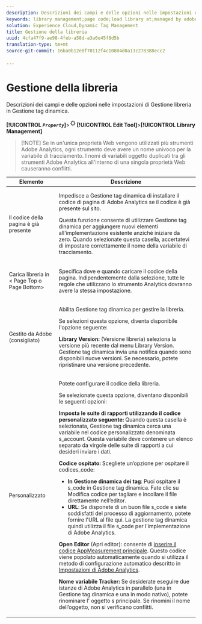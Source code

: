 ```yaml
---
description: Descrizioni dei campi e delle opzioni nelle impostazioni di Gestione libreria in Gestione tag dinamica.
keywords: library management;page code;load library at;managed by adobe;custom;code hosted;s_code hosted
solution: Experience Cloud,Dynamic Tag Management
title: Gestione della libreria
uuid: 4cfa47f9-ae98-4feb-a58d-a3a6e45f8d5b
translation-type: tm+mt
source-git-commit: 16ba0b12e0f70112f4c10804d0a13c278388ecc2

---
```



# Gestione della libreria

Descrizioni dei campi e delle opzioni nelle impostazioni di Gestione libreria in Gestione tag dinamica.

**[!UICONTROL  *`Property`*]**&gt;![](assets/settings_gear.png)**[!UICONTROL Edit Tool]**&gt;**[!UICONTROL Library Management]**

> [!NOTE] Se in un'unica proprietà Web vengono utilizzati più strumenti Adobe Analytics, ogni strumento deve avere un nome univoco per la variabile di tracciamento. I nomi di variabili oggetto duplicati tra gli strumenti Adobe Analytics all'interno di una singola proprietà Web causeranno conflitti.

<table id="table_2758C770C91B4025AD74009B360D71F7"> 
 <thead> 
  <tr> 
   <th colname="col1" class="entry"> Elemento </th> 
   <th colname="col2" class="entry"> Descrizione </th> 
  </tr> 
 </thead>
 <tbody> 
  <tr> 
   <td colname="col1"> <p>Il codice della pagina è già presente </p> </td> 
   <td colname="col2"> <p> Impedisce a Gestione tag dinamica di installare il codice di pagina di <span class="keyword"> Adobe Analytics</span> se il codice è già presente sul sito. </p> <p>Questa funzione consente di utilizzare Gestione tag dinamica per aggiungere nuovi elementi all'implementazione esistente anziché iniziare da zero. Quando selezionate questa casella, accertatevi di impostare correttamente il nome della variabile di tracciamento. </p> </td> 
  </tr> 
  <tr> 
   <td colname="col1"> <p>Carica libreria in &lt;<span class="term"> Page Top</span> o <span class="term"> Page Bottom</span>&gt; </p> </td> 
   <td colname="col2"> <p>Specifica dove e quando caricare il codice della pagina. Indipendentemente dalla selezione, tutte le regole che utilizzano lo strumento Analytics dovranno avere la stessa impostazione. </p> </td> 
  </tr> 
  <tr> 
   <td colname="col1"> <p>Gestito da Adobe (consigliato) </p> </td> 
   <td colname="col2"> <p>Abilita Gestione tag dinamica per gestire la libreria. </p> <p>Se selezioni questa opzione, diventa disponibile l'opzione seguente: </p> <p> <b>Library Version: </b>(Versione libreria) seleziona la versione più recente dal menu <span class="wintitle">Library Version. </span> Gestione tag dinamica invia una notifica quando sono disponibili nuove versioni. Se necessario, potete ripristinare una versione precedente. </p> </td> 
  </tr> 
  <tr> 
   <td colname="col1"> <p> Personalizzato </p> </td> 
   <td colname="col2"> <p>Potete configurare il codice della libreria. </p> <p>Se selezionate questa opzione, diventano disponibili le seguenti opzioni: </p> <p> <b>Imposta le suite di rapporti utilizzando il codice personalizzato seguente: </b>Quando questa casella è selezionata, Gestione tag dinamica cerca una variabile nel codice personalizzato denominata <span class="varname"> s_account</span>. Questa variabile deve contenere un elenco separato da virgole delle suite di rapporti a cui desideri inviare i dati. </p> <p> <b>Codice ospitato: </b>Scegliete un’opzione per ospitare il <span class="filepath"> codice</span>s_code: </p> 
    <ul id="ul_FC395283365A4BBAA8A5FE5871D16EC6"> 
     <li id="li_36D733C533CE40F1868309130551D4DE"> <b>In Gestione dinamica dei tag</b>: Puoi ospitare il <span class="filepath"> s_code</span> in Gestione tag dinamica. Fate clic su <span class="uicontrol"> Modifica codice</span> per tagliare e incollare il file direttamente nell’editor. </li> 
     <li id="li_A64734C66D254079A5E16DC8DBEDA3F6"> <b>URL</b>: Se disponete di un buon file <span class="filepath"> s_code</span> e siete soddisfatti del processo di aggiornamento, potete fornire l'URL al file qui. La gestione tag dinamica quindi utilizza il file <span class="filepath"> s_code</span> per l'implementazione di <span class="keyword"> Adobe Analytics</span>. </li> 
    </ul> <p> <b>Open Editor</b> (Apri editor): consente di <a href="/help/implement/c-implement-with-dtm/c-aa-tool/t-appmeasurement-code.md"  >inserire il codice AppMeasurement principale</a>. Questo codice viene popolato automaticamente quando si utilizza il metodo di configurazione automatico descritto in <a href="/help/implement/c-implement-with-dtm/c-aa-tool/analytics-dtm.md"  >Impostazioni di Adobe Analytics</a>. </p> <p> <b>Nome variabile Tracker: </b>Se desiderate eseguire due istanze di <span class="keyword"> Adobe Analytics</span> in parallelo (una in Gestione tag dinamica e una in modo nativo), potete rinominare l' <span class="term"> oggetto s</span> principale. Se rinomini il nome dell’oggetto, non si verificano conflitti. </p> </td> 
  </tr> 
 </tbody> 
</table>


